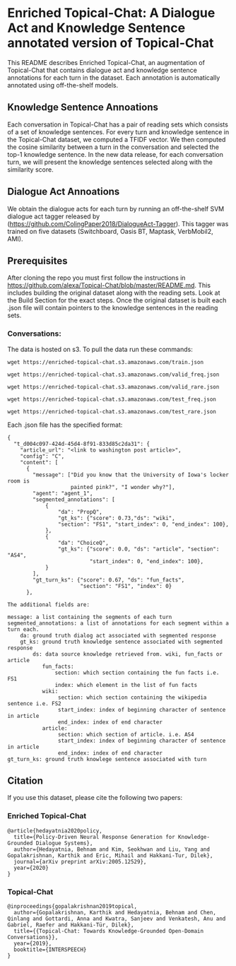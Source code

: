 # Enriched Topical-Chat: A Dialogue Act and Knowledge Sentence annotated version of Topical-Chat

This README describes Enriched Topical-Chat, an augmentation of Topical-Chat that contains dialogue act and knowledge sentence annotations for each turn in the dataset. Each annotation is automatically annotated using off-the-shelf models.

## Knowledge Sentence Annoations

Each conversation in Topical-Chat has a pair of reading sets which consists of a set of knowledge sentences. For every turn and knowledge sentence in the Topical-Chat dataset, we computed a TFIDF vector. We then computed the cosine similarity between a turn in the conversation and selected the top-1 knowledge sentence. In the new data release, for each conversation turn, we will present the knowledge sentences selected along with the similarity score.

## Dialogue Act Annoations

We obtain the dialogue acts for each turn by running an off-the-shelf SVM dialogue act tagger released by (https://github.com/ColingPaper2018/DialogueAct-Tagger). 
This tagger was trained on five datasets (Switchboard, Oasis BT, Maptask, VerbMobil2, AMI).

## Prerequisites

After cloning the repo you must first follow the instructions in https://github.com/alexa/Topical-Chat/blob/master/README.md. This includes building the original dataset along with the reading sets. Look at the Build Section for the exact steps. Once the original dataset is built each .json file will contain pointers to the knowledge sentences in the reading sets.

### Conversations:
The data is hosted on s3. To pull the data run these commands: 
```
wget https://enriched-topical-chat.s3.amazonaws.com/train.json

wget https://enriched-topical-chat.s3.amazonaws.com/valid_freq.json

wget https://enriched-topical-chat.s3.amazonaws.com/valid_rare.json

wget https://enriched-topical-chat.s3.amazonaws.com/test_freq.json

wget https://enriched-topical-chat.s3.amazonaws.com/test_rare.json
```

Each .json file has the specified format:
    
```    
{
  "t_d004c097-424d-45d4-8f91-833d85c2da31": {
    "article_url": "<link to washington post article>",
    "config": "C",
    "content": [
      {
        "message": ["Did you know that the University of Iowa's locker room is 
                    painted pink?", "I wonder why?"],
        "agent": "agent_1",
        "segmented_annotations": [
            {
                "da": "PropQ",
                "gt_ks": {"score": 0.73,"ds": "wiki", 
                "section": "FS1", "start_index": 0, "end_index": 100},
            }, 
            {
                "da": "ChoiceQ",
                "gt_ks": {"score": 0.0, "ds": "article", "section": "AS4", 
                          "start_index": 0, "end_index": 100},
            }
        ],
        "gt_turn_ks": {"score": 0.67, "ds": "fun_facts", 
                       "section": "FS1", "index": 0}
      },
``` 
```
The additional fields are:

message: a list containing the segments of each turn
segmented_annotations: a list of annotations for each segment within a turn each.
    da: ground truth dialog act associated with segmented response
    gt_ks: ground truth knowledge sentence associated with segmented response
        ds: data source knowledge retrieved from. wiki, fun_facts or article           
           fun_facts:
               section: which section containing the fun facts i.e. FS1
               index: which element in the list of fun facts
           wiki:
                section: which section containing the wikipedia sentence i.e. FS2
                start_index: index of beginning character of sentence in article
                end_index: index of end character
           article:
                section: which section of article. i.e. AS4
                start_index: index of beginning character of sentence in article
                end_index: index of end character
gt_turn_ks: ground truth knowlege sentence associated with turn
```

## Citation
If you use this dataset, please cite the following two papers:
### Enriched Topical-Chat
```
@article{hedayatnia2020policy,
  title={Policy-Driven Neural Response Generation for Knowledge-Grounded Dialogue Systems},
  author={Hedayatnia, Behnam and Kim, Seokhwan and Liu, Yang and Gopalakrishnan, Karthik and Eric, Mihail and Hakkani-Tur, Dilek},
  journal={arXiv preprint arXiv:2005.12529},
  year={2020}
}

```
### Topical-Chat
```
@inproceedings{gopalakrishnan2019topical,
  author={Gopalakrishnan, Karthik and Hedayatnia, Behnam and Chen, Qinlang and Gottardi, Anna and Kwatra, Sanjeev and Venkatesh, Anu and Gabriel, Raefer and Hakkani-Tür, Dilek},
  title={{Topical-Chat: Towards Knowledge-Grounded Open-Domain Conversations}},
  year={2019},
  booktitle={INTERSPEECH}
}

```
